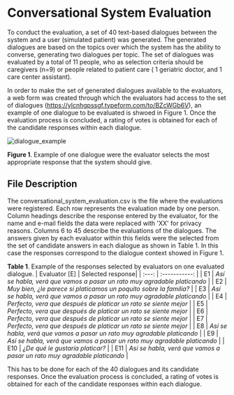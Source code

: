 # Conversational System Evaluation
To conduct the evaluation, a set of 40 text-based dialogues between the system and a user (simulated patient) was generated. The generated dialogues are based on the topics over which the system has the ability to converse, generating two dialogues per topic. The set of dialogues was evaluated by a total of 11 people, who as selection criteria should be caregivers (n=9) or people related to patient care ( 1 geriatric doctor, and 1 care center assistant).

In order to make the set of generated dialogues available to the evaluators, a web form was created through which the evaluators had access to the set of dialogues (https://ylcnhgpssgf.typeform.com/to/BZcWGb6V), an example of one dialogue to be evaluated is shwoed in Figure 1. Once the evaluation process is concluded, a rating of votes is obtained for each of the candidate responses within each dialogue. 

![dialogue_example](https://user-images.githubusercontent.com/73979545/123838275-735a6300-d8d1-11eb-8e6f-e2e53f7a2a66.png)

**Figure 1**. Example of one dialogue were the evaluator selects the most appropriate response that the system should give.

## File Description
The conversational_system_evaluation.csv is the file where the evaluations were registered. Each row represents the evaluation made by one person. Column headings describe the response entered by the evaluator, for the name and e-mail fields the data were replaced with 'XX' for privacy reasons. Columns 6 to 45 describe the evaluations of the dialogues. The answers given by each evaluator within this fields were the selected from the set of candidate answers in each dialogue as shown in Table 1. In this case the responses correspond to the dialogue context showed in Figure 1.   

**Table 1**. Example of the responses selected by evaluators on one evaluated dialogue.
| Evaluator [E] | Selected response|
| :---: | :-----------: |
| E1 | <em> Así se habla, verá que vamos a pasar un rato muy agradable platicando</em> |
| E2 | <em>Muy bien, ¿le parece si platicamos un poquito sobre la familia?</em> |
| E3 | <em>Así se habla, verá que vamos a pasar un rato muy agradable platicando</em> |
| E4 | <em>Perfecto, vera que después de platicar un rato se siente mejor</em> |
| E5 | <em>Perfecto, vera que después de platicar un rato se siente mejor</em> |
| E6 | <em>Perfecto, vera que después de platicar un rato se siente mejor</em> |
| E7 | <em>Perfecto, vera que después de platicar un rato se siente mejor</em> |
| E8 | <em>Así se habla, verá que vamos a pasar un rato muy agradable platicando</em> |
| E9 | <em>Así se habla, verá que vamos a pasar un rato muy agradable platicando</em> |
| E10 | <em>¿De qué le gustaría platicar?</em> |
| E11 | <em>Así se habla, verá que vamos a pasar un rato muy agradable platicando</em> |

This has to be done for each of the 40 dialogues and its candidate responses. Once the evaluation process is concluded, a rating of votes is obtained for each of the candidate responses within each dialogue.
